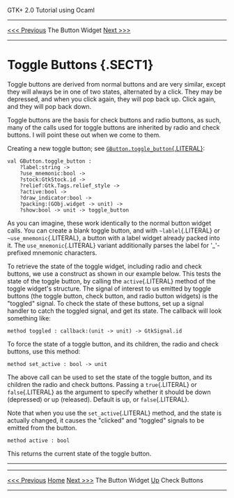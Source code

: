   GTK+ 2.0 Tutorial using Ocaml
  ------------------------------- ------------------- --------------------------
  [\<\<\< Previous](c669.html)    The Button Widget   [Next \>\>\>](x733.html)

* * * * *

Toggle Buttons {.SECT1}
==============

Toggle buttons are derived from normal buttons and are very similar,
except they will always be in one of two states, alternated by a click.
They may be depressed, and when you click again, they will pop back up.
Click again, and they will pop back down.

Toggle buttons are the basis for check buttons and radio buttons, as
such, many of the calls used for toggle buttons are inherited by radio
and check buttons. I will point these out when we come to them.

Creating a new toggle button; see
[`GButton.toggle_button`{.LITERAL}](http://lablgtk.forge.ocamlcore.org/refdoc/GButton.html#VALtoggle_button):

~~~~ {.PROGRAMLISTING}
val GButton.toggle_button :
    ?label:string ->
    ?use_mnemonic:bool ->
    ?stock:GtkStock.id ->
    ?relief:Gtk.Tags.relief_style ->
    ?active:bool ->
    ?draw_indicator:bool ->
    ?packing:(GObj.widget -> unit) ->
    ?show:bool -> unit -> toggle_button
~~~~

As you can imagine, these work identically to the normal button widget
calls. You can create a blank toggle button, and with
`~lablel`{.LITERAL} or `~use_mnemonic`{.LITERAL}, a button with a label
widget already packed into it. The `use_mnemonic`{.LITERAL} variant
additionally parses the label for '\_'-prefixed mnemonic characters.

To retrieve the state of the toggle widget, including radio and check
buttons, we use a construct as shown in our example below. This tests
the state of the toggle button, by calling the `active`{.LITERAL} method
of the toggle widget's structure. The signal of interest to us emitted
by toggle buttons (the toggle button, check button, and radio button
widgets) is the "toggled" signal. To check the state of these buttons,
set up a signal handler to catch the toggled signal, and get its state.
The callback will look something like:

~~~~ {.PROGRAMLISTING}
method toggled : callback:(unit -> unit) -> GtkSignal.id
~~~~

To force the state of a toggle button, and its children, the radio and
check buttons, use this method:

~~~~ {.PROGRAMLISTING}
method set_active : bool -> unit
~~~~

The above call can be used to set the state of the toggle button, and
its children the radio and check buttons. Passing a `true`{.LITERAL} or
`false`{.LITERAL} as the argument to specify whether it should be down
(depressed) or up (released). Default is up, or `false`{.LITERAL}.

Note that when you use the `set_active`{.LITERAL} method, and the state
is actually changed, it causes the "clicked" and "toggled" signals to be
emitted from the button.

~~~~ {.PROGRAMLISTING}
method active : bool
~~~~

This returns the current state of the toggle button.

* * * * *

  ------------------------------ -------------------- --------------------------
  [\<\<\< Previous](c669.html)   [Home](book1.html)   [Next \>\>\>](x733.html)
  The Button Widget              [Up](c669.html)      Check Buttons
  ------------------------------ -------------------- --------------------------


